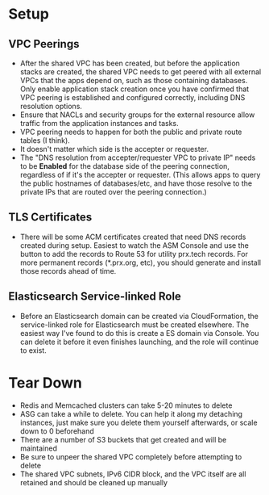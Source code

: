 # Setup

## VPC Peerings

- After the shared VPC has been created, but before the application stacks are created, the shared VPC needs to get peered with all external VPCs that the apps depend on, such as those containing databases. Only enable application stack creation once you have confirmed that VPC peering is established and configured correctly, including DNS resolution options.
- Ensure that NACLs and security groups for the external resource allow traffic from the application instances and tasks.
- VPC peering needs to happen for both the public and private route tables (I think).
- It doesn't matter which side is the accepter or requester.
- The "DNS resolution from accepter/requester VPC to private IP" needs to be **Enabled** for the database side of the peering connection, regardless of if it's the accepter or requester. (This allows apps to query the public hostnames of databases/etc, and have those resolve to the private IPs that are routed over the peering connection.)

## TLS Certificates

- There will be some ACM certificates created that need DNS records created during setup. Easiest to watch the ASM Console and use the button to add the records to Route 53 for utility prx.tech records. For more permanent records (*.prx.org, etc), you should generate and install those records ahead of time.

## Elasticsearch Service-linked Role

- Before an Elasticsearch domain can be created via CloudFormation, the service-linked role for Elasticsearch must be created elsewhere. The easiest way I've found to do this is create a ES domain via Console. You can delete it before it even finishes launching, and the role will continue to exist.

# Tear Down

- Redis and Memcached clusters can take 5-20 minutes to delete
- ASG can take a while to delete. You can help it along my detaching instances, just make sure you delete them yourself afterwards, or scale down to 0 beforehand
- There are a number of S3 buckets that get created and will be maintained
- Be sure to unpeer the shared VPC completely before attempting to delete
- The shared VPC subnets, IPv6 CIDR block, and the VPC itself are all retained and should be cleaned up manually
